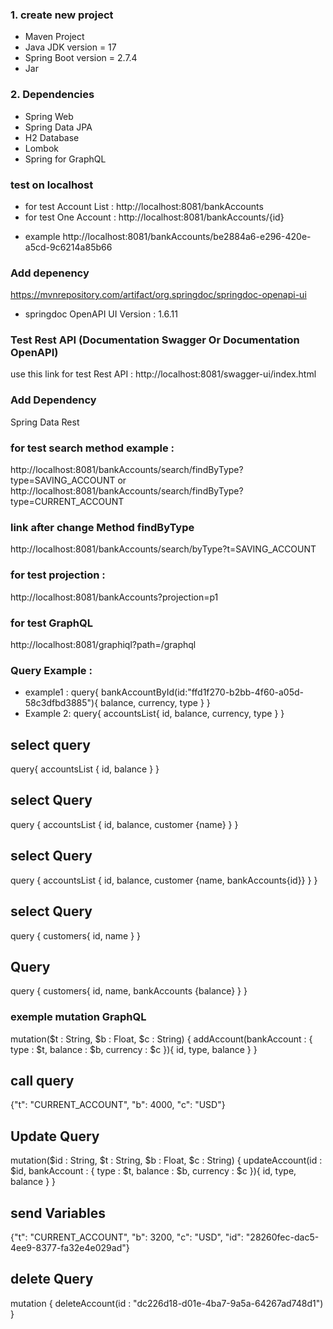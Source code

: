 ### 1. create new project 
* Maven Project
* Java JDK version = 17
* Spring Boot version = 2.7.4
* Jar
### 2. Dependencies
* Spring Web 
* Spring Data JPA
* H2 Database 
* Lombok
* Spring for GraphQL

### test on localhost
* for test Account List : 
  http://localhost:8081/bankAccounts
* for test One Account :
  http://localhost:8081/bankAccounts/{id}
+ example
  http://localhost:8081/bankAccounts/be2884a6-e296-420e-a5cd-9c6214a85b66
### Add depenency 
https://mvnrepository.com/artifact/org.springdoc/springdoc-openapi-ui
* springdoc OpenAPI UI Version : 1.6.11

### Test Rest API (Documentation Swagger Or Documentation OpenAPI)
use this link for test Rest API : 
http://localhost:8081/swagger-ui/index.html

### Add Dependency 
Spring Data Rest

### for test search method example : 
http://localhost:8081/bankAccounts/search/findByType?type=SAVING_ACCOUNT
or
http://localhost:8081/bankAccounts/search/findByType?type=CURRENT_ACCOUNT

### link after change Method findByType
http://localhost:8081/bankAccounts/search/byType?t=SAVING_ACCOUNT

### for test projection :
http://localhost:8081/bankAccounts?projection=p1

### for test GraphQL
http://localhost:8081/graphiql?path=/graphql

### Query Example :
* example1 :
query{
  bankAccountById(id:"ffd1f270-b2bb-4f60-a05d-58c3dfbd3885"){
    balance, currency, type
  }
}
* Example 2:
  query{
  accountsList{
  id, balance, currency, type
  }
  }
## select query
query{
accountsList {
id, balance
}
}
## select Query 
query {
accountsList {
id, balance, customer {name}
}
}
## select Query 
query {
accountsList {
id, balance, customer {name, bankAccounts{id}}
}
}
## select Query 
query {
customers{
id, name
}
}
## Query 
query {
    customers{
      id, name, bankAccounts {balance}
    }
}

### exemple mutation GraphQL
mutation($t : String, $b : Float, $c : String) {
addAccount(bankAccount : {
type : $t,
balance : $b,
currency : $c
}){
id, type, balance
}
}
## call query
{"t": "CURRENT_ACCOUNT", "b": 4000, "c": "USD"}
## Update Query 
mutation($id : String, $t : String, $b : Float, $c : String) {
updateAccount(id : $id, bankAccount : {
type : $t,
balance : $b,
currency : $c
}){
id, type, balance
}
}
## send Variables 
{"t": "CURRENT_ACCOUNT", "b": 3200, "c": "USD", "id": "28260fec-dac5-4ee9-8377-fa32e4e029ad"}
## delete Query
mutation {
deleteAccount(id : "dc226d18-d01e-4ba7-9a5a-64267ad748d1")
}
